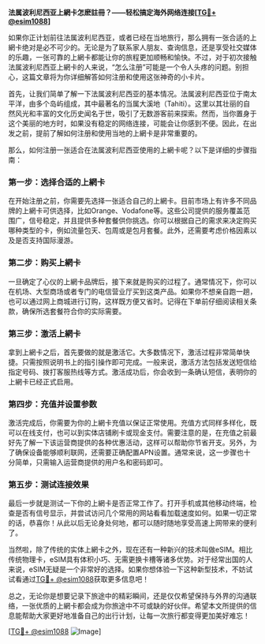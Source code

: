 **法属波利尼西亚上網卡怎麽註冊？——轻松搞定海外网络连接[[TG💪+ @esim1088](https://t.me/s/esim1088)]**

如果你正计划前往法属波利尼西亚，或者已经在当地旅行，那么拥有一张合适的上網卡绝对是必不可少的。无论是为了联系家人朋友、查询信息，还是享受社交媒体的乐趣，一张可靠的上網卡都能让你的旅程更加顺畅和愉快。不过，对于初次接触法属波利尼西亚上網卡的人来说，“怎么注册”可能是一个令人头疼的问题。别担心，这篇文章将为你详细解答如何注册和使用这张神奇的小卡片。

首先，让我们简单了解一下法属波利尼西亚的基本情况。法属波利尼西亚位于南太平洋，由多个岛屿组成，其中最著名的当属大溪地（Tahiti）。这里以其壮丽的自然风光和丰富的文化历史闻名于世，吸引了无数游客前来探索。然而，当你置身于这个美丽的地方时，如果没有稳定的网络连接，可能会让你感到不便。因此，在出发之前，提前了解如何注册和使用当地的上網卡是非常重要的。

那么，如何注册一张适合在法属波利尼西亚使用的上網卡呢？以下是详细的步骤指南：

### **第一步：选择合适的上網卡**
在开始注册之前，你需要先选择一张适合自己的上網卡。目前市场上有许多不同品牌的上網卡可供选择，比如Orange、Vodafone等。这些公司提供的服务覆盖范围广，信号稳定，并且提供多种套餐供你挑选。你可以根据自己的需求来决定购买哪种类型的卡，例如流量包天、包周或是包月套餐。此外，还需要考虑价格因素以及是否支持国际漫游。

### **第二步：购买上網卡**
一旦确定了心仪的上網卡品牌后，接下来就是购买的过程了。通常情况下，你可以在机场、大型商场或者专门的电信营业厅买到这类产品。如果你不想亲自跑一趟，也可以通过网上商城进行订购，这样既方便又省时。记得在下单前仔细阅读相关条款，确保所选套餐符合你的实际需要。

### **第三步：激活上網卡**
拿到上網卡之后，首先要做的就是激活它。大多数情况下，激活过程非常简单快捷。只需按照说明书上的指引操作即可完成。一般来说，激活方法包括发送短信给指定号码、拨打客服热线等方式。激活成功后，你会收到一条确认短信，表明你的上網卡已经正式启用。

### **第四步：充值并设置参数**
激活完成后，你需要为你的上網卡充值以保证正常使用。充值方式同样多样化，既可以在线支付，也可以到实体店铺刷卡或现金支付。需要注意的是，在充值之前最好先了解一下该运营商提供的各种优惠活动，这样可以帮助你节省开支。另外，为了确保设备能够顺利联网，还需要正确配置APN设置。通常来说，这一步骤也十分简单，只需输入运营商提供的用户名和密码即可。

### **第五步：测试连接效果**
最后一步就是测试一下你的上網卡是否正常工作了。打开手机或其他移动终端，检查是否有信号显示，并尝试访问几个常用的网站看看加载速度如何。如果一切正常的话，恭喜你！从此以后无论身处何地，都可以随时随地享受高速上网带来的便利了。

当然啦，除了传统的实体上網卡之外，现在还有一种新兴的技术叫做eSIM。相比传统物理卡，eSIM具有体积小巧、无需更换卡槽等诸多优势。对于经常出国的人来说，eSIM无疑是一个非常好的选择。如果你想体验一下这种新型技术，不妨试试看通过[TG💪+ @esim1088](https://t.me/s/esim1088)获取更多信息吧！

总之，无论你是想要记录下旅途中的精彩瞬间，还是仅仅希望保持与外界的沟通联络，一张优质的上網卡都会成为你旅途中不可或缺的好伙伴。希望本文所提供的信息能帮助大家更好地准备自己的出行计划，让每一次旅行都变得更加美好难忘！

[[TG💪+ @esim1088](https://t.me/s/esim1088) ![Image](https://i.postimg.cc/4NQfJmqS/Snipaste-2025-05-13-00-14-12.png)]